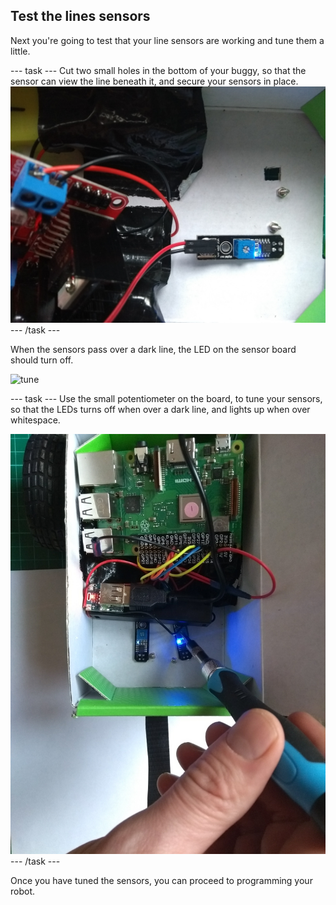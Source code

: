 ## Test the lines sensors

Next you're going to test that your line sensors are working and tune them a little.

--- task ---
Cut two small holes in the bottom of your buggy, so that the sensor can view the line beneath it, and secure your sensors in place.
![through-hole](images/throughhole.jpg)
--- /task ---

When the sensors pass over a dark line, the LED on the sensor board should turn off.

![tune](images/tune.gif)

--- task ---
Use the small potentiometer on the board, to tune your sensors, so that the LEDs turns off when over a dark line, and lights up when over whitespace.

![tune](images/tune.jpg)
--- /task ---

Once you have tuned the sensors, you can proceed to programming your robot.
